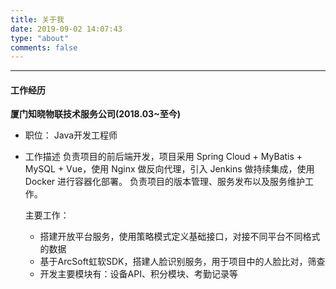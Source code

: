 ```yaml
---
title: 关于我
date: 2019-09-02 14:07:43
type: "about"
comments: false
---
```


---

#### 工作经历

**厦门知晓物联技术服务公司(2018.03~至今)**

- 职位： Java开发工程师
- 工作描述
负责项目的前后端开发，项目采用 Spring Cloud + MyBatis + MySQL + Vue，使用 Nginx 做反向代理，引入 Jenkins 做持续集成，使用 Docker 进行容器化部署。
负责项目的版本管理、服务发布以及服务维护工作。

  主要工作：
    - 搭建开放平台服务，使用策略模式定义基础接口，对接不同平台不同格式的数据
    - 基于ArcSoft虹软SDK，搭建人脸识别服务，用于项目中的人脸比对，筛查
    - 开发主要模块有：设备API、积分模块、考勤记录等